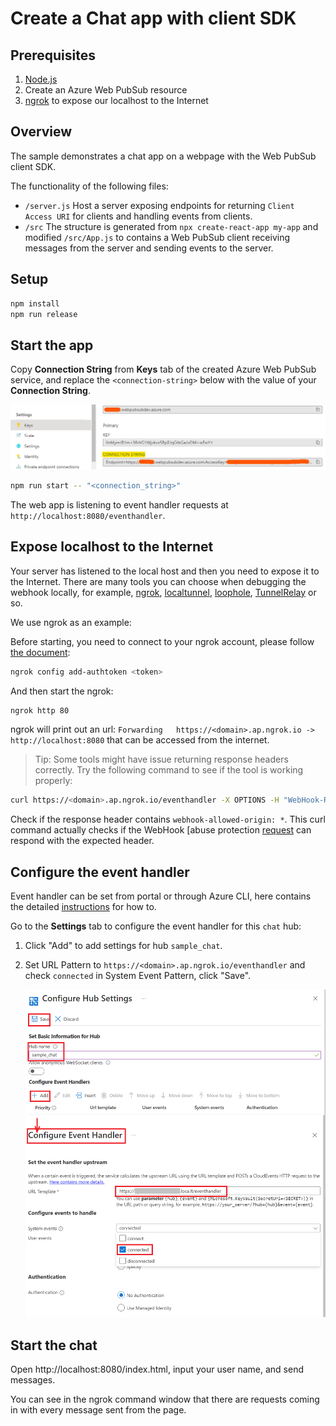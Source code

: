 # Create a Chat app with client SDK

## Prerequisites

1. [Node.js](https://nodejs.org)
2. Create an Azure Web PubSub resource
3. [ngrok](https://ngrok.com/) to expose our localhost to the Internet

## Overview
The sample demonstrates a chat app on a webpage with the Web PubSub client SDK.

The functionality of the following files:

* `/server.js` Host a server exposing endpoints for returning `Client Access URI` for clients and handling events from clients.
* `/src` The structure is generated from `npx create-react-app my-app` and modified `/src/App.js` to contains a Web PubSub client receiving messages from the server and sending events to the server.

## Setup

```bash
npm install
npm run release
```

## Start the app

Copy **Connection String** from **Keys** tab of the created Azure Web PubSub service, and replace the `<connection-string>` below with the value of your **Connection String**.

![Connection String](./../../../../docs/images/portal_conn.png)

```bash
npm run start -- "<connection_string>"
```

The web app is listening to event handler requests at `http://localhost:8080/eventhandler`.

## Expose localhost to the Internet

Your server has listened to the local host and then you need to expose it to the Internet. There are many tools you can choose when debugging the webhook locally, for example, [ngrok](​https://ngrok.com/), [localtunnel](https://github.com/localtunnel/localtunnel), [loophole](https://loophole.cloud/docs/), [TunnelRelay](https://github.com/OfficeDev/microsoft-teams-tunnelrelay) or so.

We use ngrok as an example:

Before starting, you need to connect to your ngrok account, please follow [the document](https://dashboard.ngrok.com/get-started/setup):

```bash
ngrok config add-authtoken <token>
```

And then start the ngrok:

```bash
ngrok http 80
```

ngrok will print out an url: `Forwarding   https://<domain>.ap.ngrok.io -> http://localhost:8080` that can be accessed from the internet.

> Tip:
> Some tools might have issue returning response headers correctly. Try the following command to see if the tool is working properly:

```bash
curl https://<domain>.ap.ngrok.io/eventhandler -X OPTIONS -H "WebHook-Request-Origin: *" -H "ce-awpsversion: 1.0" --ssl-no-revoke -i
```

Check if the response header contains `webhook-allowed-origin: *`. This curl command actually checks if the WebHook [abuse protection [request](https://docs.microsoft.com/azure/azure-web-pubsub/reference-cloud-events#webhook-validation) can respond with the expected header.

## Configure the event handler

Event handler can be set from portal or through Azure CLI, here contains the detailed [instructions](https://docs.microsoft.com/azure/azure-web-pubsub/howto-develop-eventhandler) for how to.

Go to the **Settings** tab to configure the event handler for this `chat` hub:

1. Click "Add" to add settings for hub `sample_chat`.

2. Set URL Pattern to `https://<domain>.ap.ngrok.io/eventhandler` and check `connected` in System Event Pattern, click "Save".

    ![Event Handler](../../../images/portal_event_handler_chat.png)

## Start the chat

Open http://localhost:8080/index.html, input your user name, and send messages.

You can see in the ngrok command window that there are requests coming in with every message sent from the page.
